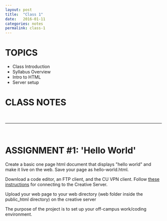 ```yaml
---
layout: post
title:  "Class 1"
date:   2016-01-11
categories: notes
permalink: class-1
---
```


# TOPICS

 + Class Introduction
 + Syllabus Overview
 + Intro to HTML
 + Server setup



# CLASS NOTES

<!-- **CSS** - controls how a page looks

**JAVASCRIPT** - controls how a page behaves

**HTML** - provides the essential structure and content of a web page


HTML is a markup language. It’s not a programming language because it doesn’t understand logic; it simply contains information about the structure and display of a document. HTML is a type of XML, or Extensible Markup Language, which is just a more general markup language.

# Intro to Tags

HTML is made up of tags. Tags give information about the content and display of text. Tags are simply little pieces of text starting with the less-than sign (<) and ending with the greater-than sign (>).

{% highlight ruby %}
<p>This is the tag for a paragraph</p>
{% endhighlight %}

# The Skeletal System
There are a few main tags that every web page must have - html, head, title, and body. The very simplest web page looks like this in text view:

{% highlight ruby %}
<!DOCTYPE HTML>
<html>
 <head>
	<title>The name of my page</title>
 </head>

 <body>
  <p>Some information here.</p>
 </body>
</html>
{% endhighlight %} -->



<br>

---

<br>

# ASSIGNMENT #1: 'Hello World'
Create a basic one page html document that displays "hello world" and make it live on the web. Save your page as hello-world.html.

Download a code editor, an FTP client, and the CU VPN client. Follow [these instructions](http://creative.colorado.edu/~schaal/web/pdf/creative-server-instructions.pdf) for connecting to the Creative Server. 

Upload your web page to your web directory (web folder inside the public_html directory) on the creative server

The purpose of the project is to set up your off-campus work/coding environment.